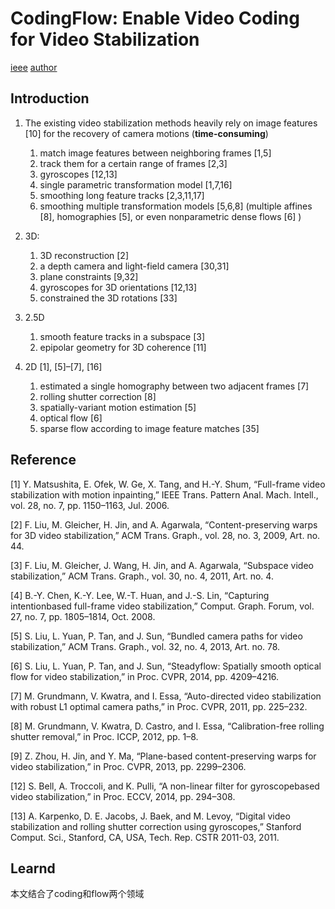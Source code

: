# CodingFlow: Enable Video Coding for Video Stabilization
[ieee](https://ieeexplore.ieee.org/document/7909025/?arnumber=7909025&source=authoralert)
[author](http://www.liushuaicheng.org/)

## Introduction
1. The existing video stabilization methods heavily rely on image features [10] for the recovery of camera motions (**time-consuming**)
    1. match image features between neighboring frames [1,5]
    2. track them for a certain range of frames [2,3]
    3. gyroscopes [12,13]
    4. single parametric transformation model [1,7,16]
    5. smoothing long feature tracks [2,3,11,17]
    6. smoothing multiple transformation models [5,6,8] (multiple affines [8], homographies [5], or even nonparametric dense flows [6] )
2. 3D:
    1. 3D reconstruction [2]
    2. a depth camera and light-field camera [30,31]
    3. plane constraints [9,32]
    4. gyroscopes for 3D orientations [12,13]
    5. constrained the 3D rotations [33]
3. 2.5D
    1. smooth feature tracks in a subspace [3]
    2. epipolar geometry for 3D coherence [11]

3. 2D [1], [5]–[7], [16]
    1. estimated a single homography between two adjacent frames [7]
    2. rolling shutter correction [8]
    3. spatially-variant motion estimation [5]
    4. optical flow [6]
    5. sparse flow according to image feature matches [35]


## Reference
[1] Y. Matsushita, E. Ofek, W. Ge, X. Tang, and H.-Y. Shum, “Full-frame video stabilization with motion inpainting,” IEEE Trans. Pattern Anal. Mach. Intell., vol. 28, no. 7, pp. 1150–1163, Jul. 2006.

[2] F. Liu, M. Gleicher, H. Jin, and A. Agarwala, “Content-preserving warps for 3D video stabilization,” ACM Trans. Graph., vol. 28, no. 3, 2009, Art. no. 44.

[3] F. Liu, M. Gleicher, J. Wang, H. Jin, and A. Agarwala, “Subspace video stabilization,” ACM Trans. Graph., vol. 30, no. 4, 2011, Art. no. 4.

[4] B.-Y. Chen, K.-Y. Lee, W.-T. Huan, and J.-S. Lin, “Capturing intentionbased full-frame video stabilization,” Comput. Graph. Forum, vol. 27, no. 7, pp. 1805–1814, Oct. 2008.

[5] S. Liu, L. Yuan, P. Tan, and J. Sun, “Bundled camera paths for video stabilization,” ACM Trans. Graph., vol. 32, no. 4, 2013, Art. no. 78.

[6] S. Liu, L. Yuan, P. Tan, and J. Sun, “Steadyflow: Spatially smooth optical flow for video stabilization,” in Proc. CVPR, 2014, pp. 4209–4216.

[7] M. Grundmann, V. Kwatra, and I. Essa, “Auto-directed video stabilization with robust L1 optimal camera paths,” in Proc. CVPR, 2011, pp. 225–232.

[8] M. Grundmann, V. Kwatra, D. Castro, and I. Essa, “Calibration-free rolling shutter removal,” in Proc. ICCP, 2012, pp. 1–8.

[9] Z. Zhou, H. Jin, and Y. Ma, “Plane-based content-preserving warps for video stabilization,” in Proc. CVPR, 2013, pp. 2299–2306.

[12] S. Bell, A. Troccoli, and K. Pulli, “A non-linear filter for gyroscopebased video stabilization,” in Proc. ECCV, 2014, pp. 294–308.

[13] A. Karpenko, D. E. Jacobs, J. Baek, and M. Levoy, “Digital video stabilization and rolling shutter correction using gyroscopes,” Stanford Comput. Sci., Stanford, CA, USA, Tech. Rep. CSTR 2011-03, 2011.

## Learnd
本文结合了coding和flow两个领域
